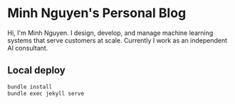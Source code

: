 # Minh Nguyen's Personal Blog

Hi, I'm Minh Nguyen. I design, develop, and manage machine learning systems that serve customers at scale. Currently I work as an independent AI consultant.


## Local deploy

```sh
bundle install
bundle exec jekyll serve

```